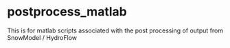 # postprocess_matlab
This is for matlab scripts associated with the post processing of output from SnowModel / HydroFlow
